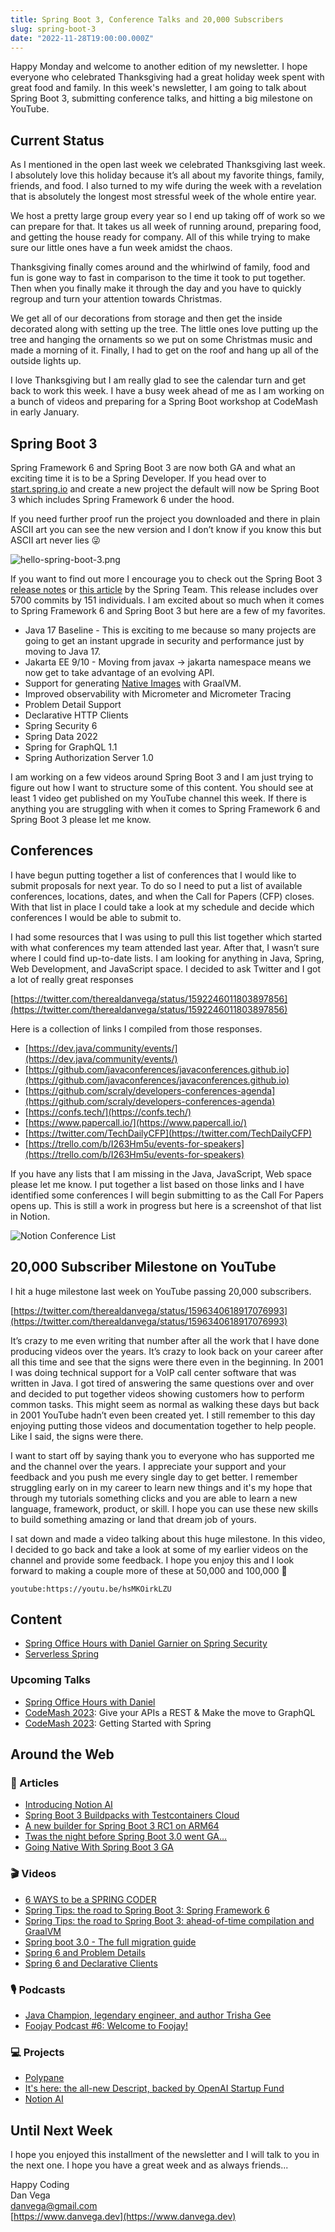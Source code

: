```yaml
---
title: Spring Boot 3, Conference Talks and 20,000 Subscribers
slug: spring-boot-3
date: "2022-11-28T19:00:00.000Z"
---
```


Happy Monday and welcome to another edition of my newsletter. I hope everyone who celebrated Thanksgiving had a great holiday week spent with great food and family. In this week's newsletter, I am going to talk about Spring Boot 3, submitting conference talks, and hitting a big milestone on YouTube.

## Current Status

As I mentioned in the open last week we celebrated Thanksgiving last week. I absolutely love this holiday because it’s all about my favorite things, family, friends, and food. I also turned to my wife during the week with a revelation that is absolutely the longest most stressful week of the whole entire year.

We host a pretty large group every year so I end up taking off of work so we can prepare for that. It takes us all week of running around, preparing food, and getting the house ready for company. All of this while trying to make sure our little ones have a fun week amidst the chaos.

Thanksgiving finally comes around and the whirlwind of family, food and fun is gone way to fast in comparison to the time it took to put together. Then when you finally make it through the day and you have to quickly regroup and turn your attention towards Christmas.

We get all of our decorations from storage and then get the inside decorated along with setting up the tree. The little ones love putting up the tree and hanging the ornaments so we put on some Christmas music and made a morning of it. Finally, I had to get on the roof and hang up all of the outside lights up.

I love Thanksgiving but I am really glad to see the calendar turn and get back to work this week. I have a busy week ahead of me as I am working on a bunch of videos and preparing for a Spring Boot workshop at CodeMash in early January.

## Spring Boot 3

Spring Framework 6 and Spring Boot 3 are now both GA and what an exciting time it is to be a Spring Developer. If you head over to [start.spring.io](http://start.spring.io) and create a new project the default will now be Spring Boot 3 which includes Spring Framework 6 under the hood.

If you need further proof run the project you downloaded and there in plain ASCII art you can see the new version and I don’t know if you know this but ASCII art never lies 😜

![hello-spring-boot-3.png](/images/newsletter/2022/11/28/hello-spring-boot-3.png)

If you want to find out more I encourage you to check out the Spring Boot 3 [release notes](https://github.com/spring-projects/spring-boot/wiki/Spring-Boot-3.0-Release-Notes) or [this article](https://spring.io/blog/2022/11/24/spring-boot-3-0-goes-ga) by the Spring Team. This release includes over 5700 commits by 151 individuals. I am excited about so much when it comes to Spring Framework 6 and Spring Boot 3 but here are a few of my favorites.

- Java 17 Baseline - This is exciting to me because so many projects are going to get an instant upgrade in security and performance just by moving to Java 17.
- Jakarta EE 9/10 - Moving from javax → jakarta namespace means we now get to take advantage of an evolving API.
- Support for generating [Native Images](https://docs.spring.io/spring-boot/docs/3.0.0/reference/html/native-image.html#native-image) with GraalVM.
- Improved observability with Micrometer and Micrometer Tracing
- Problem Detail Support
- Declarative HTTP Clients
- Spring Security 6
- Spring Data 2022
- Spring for GraphQL 1.1
- Spring Authorization Server 1.0

I am working on a few videos around Spring Boot 3 and I am just trying to figure out how I want to structure some of this content. You should see at least 1 video get published on my YouTube channel this week. If there is anything you are struggling with when it comes to Spring Framework 6 and Spring Boot 3 please let me know.

## Conferences

I have begun putting together a list of conferences that I would like to submit proposals for next year. To do so I need to put a list of available conferences, locations, dates, and when the Call for Papers (CFP) closes. With that list in place I could take a look at my schedule and decide which conferences I would be able to submit to.

I had some resources that I was using to pull this list together which started with what conferences my team attended last year. After that, I wasn’t sure where I could find up-to-date lists. I am looking for anything in Java, Spring, Web Development, and JavaScript space. I decided to ask Twitter and I got a lot of really great responses

[https://twitter.com/therealdanvega/status/1592246011803897856](https://twitter.com/therealdanvega/status/1592246011803897856)

Here is a collection of links I compiled from those responses.

- [https://dev.java/community/events/](https://dev.java/community/events/)
- [https://github.com/javaconferences/javaconferences.github.io](https://github.com/javaconferences/javaconferences.github.io)
- [https://github.com/scraly/developers-conferences-agenda](https://github.com/scraly/developers-conferences-agenda)
- [https://confs.tech/](https://confs.tech/)
- [https://www.papercall.io/](https://www.papercall.io/)
- [https://twitter.com/TechDailyCFP](https://twitter.com/TechDailyCFP)
- [https://trello.com/b/I263Hm5u/events-for-speakers](https://trello.com/b/I263Hm5u/events-for-speakers)

If you have any lists that I am missing in the Java, JavaScript, Web space please let me know. I put together a list based on those links and I have identified some conferences I will begin submitting to as the Call For Papers opens up. This is still a work in progress but here is a screenshot of that list in Notion.

![Notion Conference List](/images/newsletter/2022/11/28/notion-conference-list.png)

## 20,000 Subscriber Milestone on YouTube

I hit a huge milestone last week on YouTube passing 20,000 subscribers.

[https://twitter.com/therealdanvega/status/1596340618917076993](https://twitter.com/therealdanvega/status/1596340618917076993)

It’s crazy to me even writing that number after all the work that I have done producing videos over the years. It’s crazy to look back on your career after all this time and see that the signs were there even in the beginning. In 2001 I was doing technical support for a VoIP call center software that was written in Java. I got tired of answering the same questions over and over and decided to put together videos showing customers how to perform common tasks. This might seem as normal as walking these days but back in 2001 YouTube hadn’t even been created yet. I still remember to this day enjoying putting those videos and documentation together to help people. Like I said, the signs were there.

I want to start off by saying thank you to everyone who has supported me and the channel over the years. I appreciate your support and your feedback and you push me every single day to get better. I remember struggling early on in my career to learn new things and it's my hope that through my tutorials something clicks and you are able to learn a new language, framework, product, or skill. I hope you can use these new skills to build something amazing or land that dream job of yours.

I sat down and made a video talking about this huge milestone. In this video, I decided to go back and take a look at some of my earlier videos on the channel and provide some feedback. I hope you enjoy this and I look forward to making a couple more of these at 50,000 and 100,000 🤯

`youtube:https://youtu.be/hsMKOirkLZU`

## Content

- [Spring Office Hours with Daniel Garnier on Spring Security](https://youtu.be/0i6Xu3Pf83Q)
- [Serverless Spring](https://youtu.be/gj1DDymw5iY)

### Upcoming Talks

- [Spring Office Hours with Daniel](https://youtu.be/0i6Xu3Pf83Q)
- [CodeMash 2023](https://www.codemash.org/): Give your APIs a REST & Make the move to GraphQL
- [CodeMash 2023](https://www.codemash.org/): Getting Started with Spring

## Around the Web

### 📝 Articles

- [Introducing Notion AI](https://www.notion.so/blog/introducing-notion-ai)
- [Spring Boot 3 Buildpacks with Testcontainers Cloud](https://dashaun.com/posts/spring-boot-3-buildpacks-with-testcontainers-cloud/)
- [A new builder for Spring Boot 3 RC1 on ARM64](https://dashaun.com/posts/paketo-aarch64-builder-spring-boot-3-rc1/)
- [Twas the night before Spring Boot 3.0 went GA…](https://springbootlearning.medium.com/twas-the-night-before-spring-boot-3-0-went-ga-f0b51c1b0a7b)
- [Going Native With Spring Boot 3 GA](https://betterprogramming.pub/going-native-with-spring-boot-3-ga-4e8d91ab21d3)

### 🎬 Videos

- [6 WAYS to be a SPRING CODER](https://www.youtube.com/watch?v=qaK6N21tbVQ)
- [Spring Tips: the road to Spring Boot 3: Spring Framework 6](https://www.youtube.com/watch?v=aUm5WZjh8RA)
- [Spring Tips: the road to Spring Boot 3: ahead-of-time compilation and GraalVM](https://www.youtube.com/watch?v=TOfYlLjXufw&t=731s)
- [Spring boot 3.0 - The full migration guide](https://www.youtube.com/watch?v=VWdNfvNFXUc)
- [Spring 6 and Problem Details](https://www.youtube.com/watch?v=4YyJUS_7rQE&t=691s)
- [Spring 6 and Declarative Clients](https://www.youtube.com/watch?v=QXgq_e7etXc&t=33s)

### 🎙 Podcasts

- [Java Champion, legendary engineer, and author Trisha Gee](https://bootifulpodcast.fm/#/episodes/3259c661-0524-46dc-805d-2388011030b9)
- [Foojay Podcast #6: Welcome to Foojay!](https://foojay.io/today/foojay-podcast-6/)

### 💻 Projects

- [Polypane](https://polypane.app/)
- [It's here: the all-new Descript, backed by OpenAI Startup Fund](https://www.descript.com/blog/article/all-new-descript-backed-by-openai-startup-fund)
- [Notion AI](https://www.notion.so/ai)

## Until Next Week

I hope you enjoyed this installment of the newsletter and I will talk to you in the next one. I hope you have a great week and as always friends...

Happy Coding<br/>
Dan Vega<br/>
danvega@gmail.com<br/>
[https://www.danvega.dev](https://www.danvega.dev)

